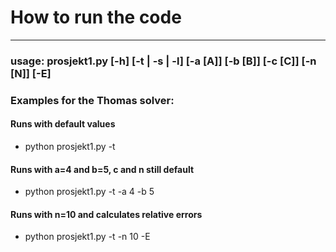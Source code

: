 # How to run the code
---------------------

### usage: prosjekt1.py [-h] [-t | -s | -l] [-a [A]] [-b [B]] [-c [C]] [-n [N]] [-E]



### **Examples for the Thomas solver:**

#### Runs with default values
* python prosjekt1.py -t           

#### Runs with a=4 and b=5, c and n still default
* python prosjekt1.py -t -a 4 -b 5  

#### Runs with n=10 and calculates relative errors
* python prosjekt1.py -t -n 10 -E
